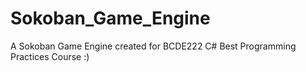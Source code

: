 # Sokoban_Game_Engine
A Sokoban Game Engine created for BCDE222 C# Best Programming Practices Course :)
